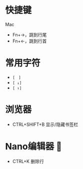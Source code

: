 # 快捷键

Mac
- Fn+→，跳到行尾
- Fn+←，跳到行首

# 常用字符
- `[　]`
- `[ ↓]`
- `[ ↑]`

# 浏览器
- CTRL+SHIFT+B 显示/隐藏书签栏

# Nano编辑器 🔗
- CTRL+K 删除行
